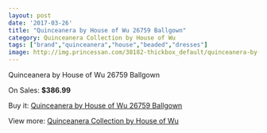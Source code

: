 ```yaml
---
layout: post
date: '2017-03-26'
title: "Quinceanera by House of Wu 26759 Ballgown"
category: Quinceanera Collection by House of Wu
tags: ["brand","quinceanera","house","beaded","dresses"]
image: http://img.princessan.com/38182-thickbox_default/quinceanera-by-house-of-wu-26759-ballgown.jpg
---
```

Quinceanera by House of Wu 26759 Ballgown

On Sales: **$386.99**
<a href="https://www.princessan.com/en/quinceanera-collection-by-house-of-wu/17683-quinceanera-by-house-of-wu-26759-ballgown.html"><amp-img layout="responsive" width="600" height="600" src="//img.princessan.com/38182-thickbox_default/quinceanera-by-house-of-wu-26759-ballgown.jpg" alt="Quinceanera by House of Wu 26759 Ballgown 0" /></a>
<a href="https://www.princessan.com/en/quinceanera-collection-by-house-of-wu/17683-quinceanera-by-house-of-wu-26759-ballgown.html"><amp-img layout="responsive" width="600" height="600" src="//img.princessan.com/38185-thickbox_default/quinceanera-by-house-of-wu-26759-ballgown.jpg" alt="Quinceanera by House of Wu 26759 Ballgown 1" /></a>
<a href="https://www.princessan.com/en/quinceanera-collection-by-house-of-wu/17683-quinceanera-by-house-of-wu-26759-ballgown.html"><amp-img layout="responsive" width="600" height="600" src="//img.princessan.com/38184-thickbox_default/quinceanera-by-house-of-wu-26759-ballgown.jpg" alt="Quinceanera by House of Wu 26759 Ballgown 2" /></a>
<a href="https://www.princessan.com/en/quinceanera-collection-by-house-of-wu/17683-quinceanera-by-house-of-wu-26759-ballgown.html"><amp-img layout="responsive" width="600" height="600" src="//img.princessan.com/38183-thickbox_default/quinceanera-by-house-of-wu-26759-ballgown.jpg" alt="Quinceanera by House of Wu 26759 Ballgown 3" /></a>

Buy it: [Quinceanera by House of Wu 26759 Ballgown](https://www.princessan.com/en/quinceanera-collection-by-house-of-wu/17683-quinceanera-by-house-of-wu-26759-ballgown.html "Quinceanera by House of Wu 26759 Ballgown")

View more: [Quinceanera Collection by House of Wu](https://www.princessan.com/en/52-quinceanera-collection-by-house-of-wu "Quinceanera Collection by House of Wu")